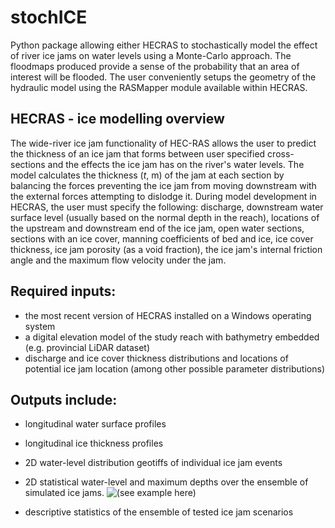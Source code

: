 # stochICE

Python package allowing either HECRAS to stochastically model the effect of river ice jams on water levels using a Monte-Carlo approach. The floodmaps produced provide a sense of the probability that an area of interest will be flooded. The user conveniently setups the geometry of the hydraulic model using the RASMapper module available within HECRAS. 

## HECRAS - ice modelling overview

The wide-river ice jam functionality of HEC-RAS allows the user to predict the thickness of an ice jam that forms between user specified cross-sections and the effects the ice jam has on the river's water levels. The model calculates the thickness ($t$, m) of the jam at each section by balancing the forces preventing the ice jam from moving downstream with the external forces attempting to dislodge it. During model development in HECRAS, the user must specify the following: discharge, downstream water surface level (usually based on the normal depth in the reach), locations of the upstream and downstream end of the ice jam, open water sections, sections with an ice cover, manning coefficients of bed and ice, ice cover thickness, ice jam porosity (as a void fraction), the ice jam's internal friction angle and the maximum flow velocity under the jam.

## Required inputs:

- the most recent version of HECRAS installed on a Windows operating system
- a digital elevation model of the study reach with bathymetry embedded (e.g. provincial LiDAR dataset)
- discharge and ice cover thickness distributions and locations of potential ice jam location (among other possible parameter distributions)

## Outputs include: 

- longitudinal water surface profiles
- longitudinal ice thickness profiles  
- 2D water-level distribution geotiffs of individual ice jam events
- 2D statistical water-level and maximum depths over the ensemble of simulated ice jams.
![(see example here)](https://github.com/GREAUS-code/stochICE/tree/main/imgs/stochMapExample.jpg?raw=true)

- descriptive statistics of the ensemble of tested ice jam scenarios

